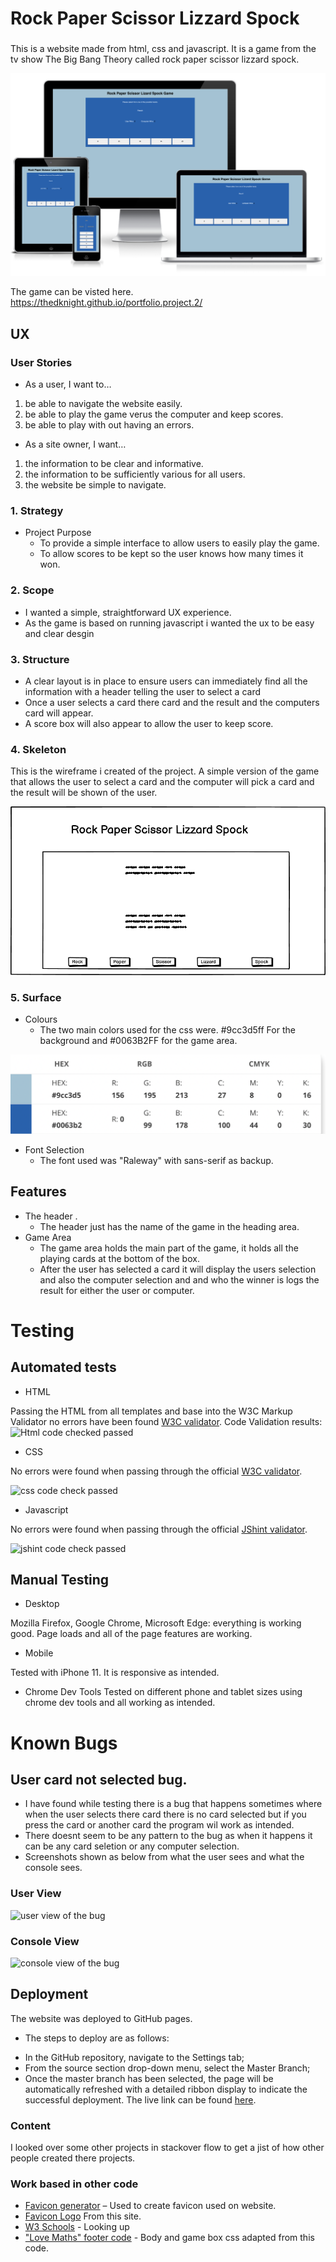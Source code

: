 # Rock Paper Scissor Lizzard Spock
###
This is a website made from html, css and javascript. It is a game from the tv show The Big Bang Theory called rock paper scissor lizzard spock.

<img src = "/assets/images/readme.images/head.png" alt="website on different devices">

The game can be visted here. https://thedknight.github.io/portfolio.project.2/

## UX
### User Stories
+ As a user, I want to…
1.	be able to navigate the website easily.
2.	be able to play the game verus the computer and keep scores.
3.  be able to play with out having an errors.

+ As a site owner, I want…
1.	the information to be clear and informative.
2.	the information to be sufficiently various for all users.
3.	the website be simple to navigate.


### 1. Strategy 
 * Project Purpose
    *    To provide a simple interface to allow users to easily play the game.
    * 	 To allow scores to be kept so the user knows how many times it won.


### 2. Scope
 * I wanted a simple, straightforward UX experience.
 * As the game is based on running javascript i wanted the ux to be easy and clear desgin

### 3. Structure
*	A clear layout is in place to ensure users can immediately find all the information with a header telling the user to select a card
*   Once a user selects a card there card and the result and the computers card will appear.
*   A score box will also appear to allow the user to keep score.

### 4. Skeleton
This is the wireframe i created of the project.
A simple version of the game that allows the user to select a card and the computer will pick a card and the result will be shown of the user.

<img src="/assets/images/readme.images/pp2.png" alt="project wireframe">


### 5. Surface
* Colours
    * The two main colors used for the css were. #9cc3d5ff For the background and #0063B2FF for the game area.
<img src="/assets/images/readme.images/colors.png" alt="color pallette">

* Font Selection
    * The font used was  "Raleway" with sans-serif as backup.

## Features 
* The header .
    * The header just has the name of the game in the heading area.
* Game Area
    * The game area holds the main part of the game, it holds all the playing cards at the bottom of the box. 
    * After the user has selected a card it will display the users selection and also the computer selection and and who the winner is logs the result for either the user or computer.

# Testing

## Automated tests

 + HTML

  Passing the HTML from all templates and base into the W3C Markup Validator no errors have been found [W3C validator](https://validator.w3.org/).
  Code Validation results:
 <img src="/assets/images/readme.images/htmlcheck.jpg)" alt ="Html code checked passed">


+ CSS

No errors were found when passing through the official [W3C validator](https://jigsaw.w3.org/css-validator/). 

<img src="/assets/images/readme.images/cssval.jpg)" alt ="css code check passed">

+ Javascript

No errors were found when passing through the official [JShint validator](https://jshint.com/). 

<img src="/assets/images/readme.images/jshint.jpg)" alt ="jshint code check passed">

## Manual Testing

   + Desktop

 Mozilla Firefox, Google Chrome, Microsoft Edge: everything is working good. Page loads and all of the page features are working.

   + Mobile
 
 Tested with iPhone 11. It is responsive as intended.

   + Chrome Dev Tools
 Tested on different phone and tablet sizes using chrome dev tools and all working as intended.


 # Known Bugs

## User card not selected bug.

* I have found while testing there is a bug that happens sometimes where when the user selects there card there is no card selected but if you press the card or another card the program wil work as intended.
* There doesnt seem to be any pattern to the bug as when it happens it can be any card seletion or any computer selection. 
* Screenshots shown as below from what the user sees and what the console sees.

### User View
<img src="/assets/images/readme.images/bug.jpg)" alt="user view of the bug"> 

### Console View
<img src="/assets/images/readme.images/bug2.jpg)" alt="console view of the bug"> 

## Deployment

 The website was deployed to GitHub pages. 
 
 * The steps to deploy are as follows: 
  - In the GitHub repository, navigate to the Settings tab; 
  - From the source section drop-down menu, select the Master Branch;
  - Once the master branch has been selected, the page will be automatically refreshed with a detailed ribbon display to indicate the successful deployment. 
The live link can be found [here](https://thedknight.github.io/portfolio.project.2/).


### Content

I looked over some other projects in stackover flow to get a jist of how other people created there projects.

### Work based in other code

+ [Favicon generator](https://www.favicon-generator.org/) – Used to create favicon used on website.
+ [Favicon Logo](https://bigbangtheory.fandom.com/wiki/Rock,_Paper,_Scissors,_Lizard,_Spock) From this site.
+ [W3 Schools](https://www.w3schools.com/) - Looking up 
+ ["Love Maths" footer code](https://github.com/TheDKnight/love-maths) - Body and game box css adapted from this code.


